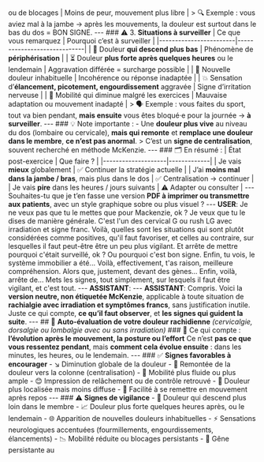 ou de blocages | Moins de peur, mouvement plus libre | > 🔍 Exemple : vous aviez mal à la jambe → après les mouvements, la douleur est surtout dans le bas du dos = BON SIGNE. --- ### ⚠️ 3. **Situations à surveiller** | Ce que vous remarquez | Pourquoi c’est à surveiller | |------------------------|-----------------------------| | 🔽 Douleur **qui descend plus bas** | Phénomène de **périphérisation** | | ⏳ Douleur **plus forte après quelques heures** ou le lendemain | Aggravation différée = surcharge possible | | 🧩 Nouvelle douleur inhabituelle | Incohérence ou réponse inadaptée | | 💥 Sensation d’**élancement, picotement, engourdissement** aggravée | Signe d’irritation nerveuse | | 🔄 Mobilité qui diminue malgré les exercices | Mauvaise adaptation ou mouvement inadapté | > 🗣️ Exemple : vous faites du sport, tout va bien pendant, **mais ensuite** vous êtes bloqué·e pour la journée → **à surveiller**. --- ### 💡 Note importante : - Une **douleur plus vive** au niveau du dos (lombaire ou cervicale), **mais qui remonte** et **remplace une douleur dans le membre**, **ce n’est pas anormal**. > C’est un **signe de centralisation**, souvent recherché en méthode McKenzie. --- ### 🗂️ En résumé : | État post-exercice | Que faire ? | |--------------------|-------------| | Je vais **mieux** globalement | ✅ Continuer la stratégie actuelle | | J’ai **moins mal dans la jambe / bras**, mais plus dans le dos | ✅ Centralisation → continuer | | Je vais **pire** dans les heures / jours suivants | ⚠️ Adapter ou consulter | --- Souhaites-tu que je t’en fasse une version **PDF à imprimer ou transmettre aux patients**, avec un style graphique sobre ou plus visuel ? --- **USER**: Je ne veux pas que tu le mettes que pour Mackenzie, ok ? Je veux que tu le dises de manière générale. C'est l'un des cervical G ou rush LG avec irradiation et signe franc. Voilà, quelles sont les situations qui sont plutôt considérées comme positives, qu'il faut favoriser, et celles au contraire, sur lesquelles il faut peut-être être un peu plus vigilant. Et arrête de mettre pourquoi c'était surveillé, ok ? Ou pourquoi c'est bon signe. Enfin, tu vois, le système immobilier a été... Voilà, effectivement, t'as raison, meilleure compréhension. Alors que, justement, devant des gènes... Enfin, voilà, arrête de... Mets les signes, tout simplement, sur lesquels il faut être vigilant, et c'est tout. --- **ASSISTANT**: --- **ASSISTANT**: Compris. Voici la **version neutre, non étiquetée McKenzie**, applicable à toute situation de **rachialgie avec irradiation et symptômes francs**, sans justification inutile. Juste ce qui compte, **ce qu’il faut observer**, et **les signes qui guident la suite**. --- ## 🧩 **Auto-évaluation de votre douleur rachidienne** _(cervicalgie, dorsalgie ou lombalgie avec ou sans irradiation)_ ### 🎯 Ce qui compte : **l’évolution après le mouvement, la posture ou l’effort** Ce n’est **pas ce que vous ressentez pendant**, mais **comment cela évolue ensuite** : dans les minutes, les heures, ou le lendemain. --- ### ✅ **Signes favorables à encourager** - ↘️ Diminution globale de la douleur - 🔼 Remontée de la douleur vers la colonne (centralisation) - 🔄 Mobilité plus fluide ou plus ample - 😊 Impression de relâchement ou de contrôle retrouvé - 📍 Douleur plus localisée mais moins diffuse - 🧭 Facilité à se remettre en mouvement après repos --- ### ⚠️ **Signes de vigilance** - 🔽 Douleur qui descend plus loin dans le membre - 📈 Douleur plus forte quelques heures après, ou le lendemain - 🌐 Apparition de nouvelles douleurs inhabituelles - ⚡ Sensations neurologiques accentuées (fourmillements, engourdissements, élancements) - 📉 Mobilité réduite ou blocages persistants - 🚷 Gêne persistante au